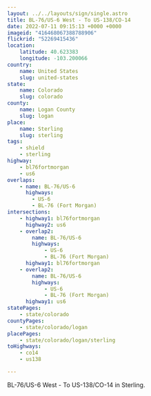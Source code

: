```yaml
---
layout: ../../layouts/sign/single.astro
title: BL-76/US-6 West - To US-138/CO-14
date: 2022-07-11 09:15:13 +0000 +0000
imageid: "416468067388788906"
flickrid: "52269415436"
location:
    latitude: 40.623383
    longitude: -103.200066
country:
    name: United States
    slug: united-states
state:
    name: Colorado
    slug: colorado
county:
    name: Logan County
    slug: logan
place:
    name: Sterling
    slug: sterling
tags:
    - shield
    - sterling
highway:
    - bl76fortmorgan
    - us6
overlaps:
    - name: BL-76/US-6
      highways:
        - US-6
        - BL-76 (Fort Morgan)
intersections:
    - highway1: bl76fortmorgan
      highway2: us6
    - overlap2:
        name: BL-76/US-6
        highways:
            - US-6
            - BL-76 (Fort Morgan)
      highway1: bl76fortmorgan
    - overlap2:
        name: BL-76/US-6
        highways:
            - US-6
            - BL-76 (Fort Morgan)
      highway1: us6
statePages:
    - state/colorado
countyPages:
    - state/colorado/logan
placePages:
    - state/colorado/logan/sterling
toHighways:
    - co14
    - us138

---
```

BL-76/US-6 West - To US-138/CO-14 in Sterling.